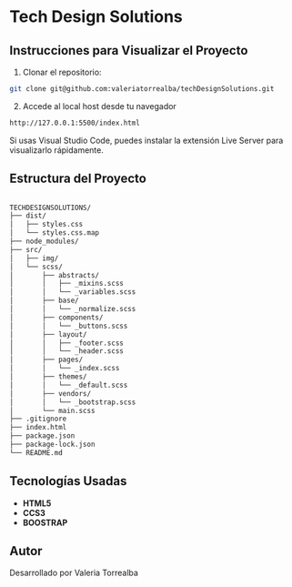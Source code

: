 # Tech Design Solutions



## Instrucciones para Visualizar el Proyecto
1. Clonar el repositorio:
```bash
git clone git@github.com:valeriatorrealba/techDesignSolutions.git
```

2. Accede al local host desde tu navegador

``` bash
http://127.0.0.1:5500/index.html

``` 
Si usas Visual Studio Code, puedes instalar la extensión Live Server para visualizarlo rápidamente.

## Estructura del Proyecto

```bash

TECHDESIGNSOLUTIONS/
├── dist/
│   ├── styles.css   
│   └── styles.css.map
├── node_modules/
├── src/
│   ├── img/
│   └── scss/
│       ├── abstracts/
│       │   ├── _mixins.scss
│       │   └── _variables.scss
│       ├── base/
│       │   └── _normalize.scss
│       ├── components/
│       │   └── _buttons.scss
│       ├── layout/
│       │   ├── _footer.scss
│       │   └── _header.scss
│       ├── pages/
│       │   └── _index.scss
│       ├── themes/
│       │   └── _default.scss
│       ├── vendors/
│       │   └── _bootstrap.scss
│       └── main.scss
├── .gitignore
├── index.html
├── package.json
├── package-lock.json
└── README.md
```

## Tecnologías Usadas
- **HTML5**
- **CCS3**
- **BOOSTRAP**

## Autor

Desarrollado por Valeria Torrealba